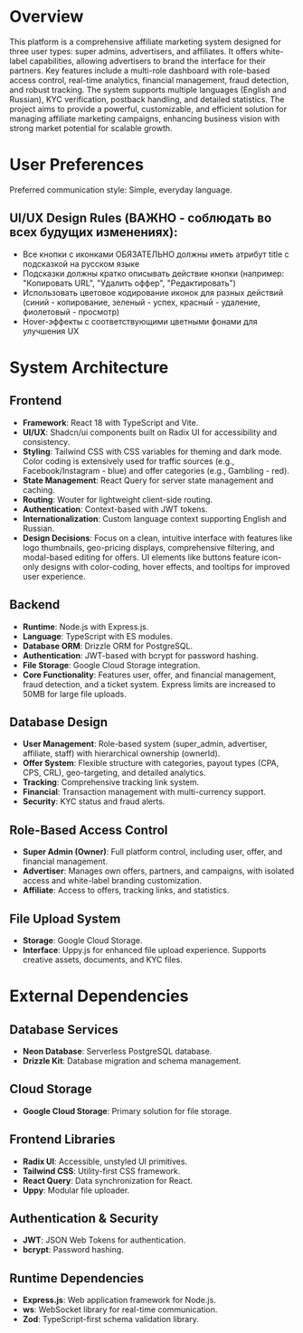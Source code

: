 # Overview
This platform is a comprehensive affiliate marketing system designed for three user types: super admins, advertisers, and affiliates. It offers white-label capabilities, allowing advertisers to brand the interface for their partners. Key features include a multi-role dashboard with role-based access control, real-time analytics, financial management, fraud detection, and robust tracking. The system supports multiple languages (English and Russian), KYC verification, postback handling, and detailed statistics. The project aims to provide a powerful, customizable, and efficient solution for managing affiliate marketing campaigns, enhancing business vision with strong market potential for scalable growth.

# User Preferences
Preferred communication style: Simple, everyday language.

## UI/UX Design Rules (ВАЖНО - соблюдать во всех будущих изменениях):
- Все кнопки с иконками ОБЯЗАТЕЛЬНО должны иметь атрибут title с подсказкой на русском языке
- Подсказки должны кратко описывать действие кнопки (например: "Копировать URL", "Удалить оффер", "Редактировать")
- Использовать цветовое кодирование иконок для разных действий (синий - копирование, зеленый - успех, красный - удаление, фиолетовый - просмотр)
- Hover-эффекты с соответствующими цветными фонами для улучшения UX

# System Architecture

## Frontend
- **Framework**: React 18 with TypeScript and Vite.
- **UI/UX**: Shadcn/ui components built on Radix UI for accessibility and consistency.
- **Styling**: Tailwind CSS with CSS variables for theming and dark mode. Color coding is extensively used for traffic sources (e.g., Facebook/Instagram - blue) and offer categories (e.g., Gambling - red).
- **State Management**: React Query for server state management and caching.
- **Routing**: Wouter for lightweight client-side routing.
- **Authentication**: Context-based with JWT tokens.
- **Internationalization**: Custom language context supporting English and Russian.
- **Design Decisions**: Focus on a clean, intuitive interface with features like logo thumbnails, geo-pricing displays, comprehensive filtering, and modal-based editing for offers. UI elements like buttons feature icon-only designs with color-coding, hover effects, and tooltips for improved user experience.

## Backend
- **Runtime**: Node.js with Express.js.
- **Language**: TypeScript with ES modules.
- **Database ORM**: Drizzle ORM for PostgreSQL.
- **Authentication**: JWT-based with bcrypt for password hashing.
- **File Storage**: Google Cloud Storage integration.
- **Core Functionality**: Features user, offer, and financial management, fraud detection, and a ticket system. Express limits are increased to 50MB for large file uploads.

## Database Design
- **User Management**: Role-based system (super_admin, advertiser, affiliate, staff) with hierarchical ownership (ownerId).
- **Offer System**: Flexible structure with categories, payout types (CPA, CPS, CRL), geo-targeting, and detailed analytics.
- **Tracking**: Comprehensive tracking link system.
- **Financial**: Transaction management with multi-currency support.
- **Security**: KYC status and fraud alerts.

## Role-Based Access Control
- **Super Admin (Owner)**: Full platform control, including user, offer, and financial management.
- **Advertiser**: Manages own offers, partners, and campaigns, with isolated access and white-label branding customization.
- **Affiliate**: Access to offers, tracking links, and statistics.

## File Upload System
- **Storage**: Google Cloud Storage.
- **Interface**: Uppy.js for enhanced file upload experience. Supports creative assets, documents, and KYC files.

# External Dependencies

## Database Services
- **Neon Database**: Serverless PostgreSQL database.
- **Drizzle Kit**: Database migration and schema management.

## Cloud Storage
- **Google Cloud Storage**: Primary solution for file storage.

## Frontend Libraries
- **Radix UI**: Accessible, unstyled UI primitives.
- **Tailwind CSS**: Utility-first CSS framework.
- **React Query**: Data synchronization for React.
- **Uppy**: Modular file uploader.

## Authentication & Security
- **JWT**: JSON Web Tokens for authentication.
- **bcrypt**: Password hashing.

## Runtime Dependencies
- **Express.js**: Web application framework for Node.js.
- **ws**: WebSocket library for real-time communication.
- **Zod**: TypeScript-first schema validation library.